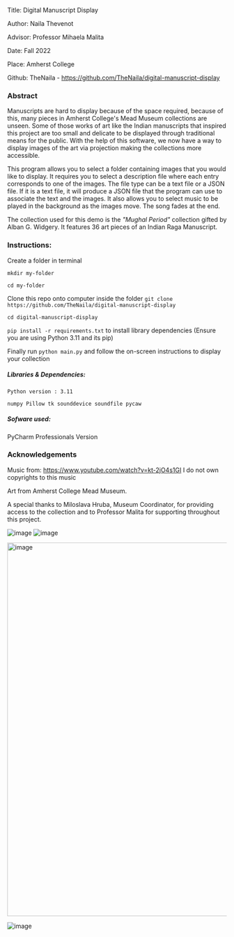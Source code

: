 Title: Digital Manuscript Display

Author: Naila Thevenot

Advisor: Professor Mihaela Malita

Date: Fall 2022

Place: Amherst College

Github: TheNaila - https://github.com/TheNaila/digital-manuscript-display

### Abstract

Manuscripts are hard to display because of the space required, because of this, many pieces in Amherst College's Mead Museum collections are unseen. Some of those works of art like the Indian manuscripts that inspired this project are too small and delicate to be displayed through traditional means for the public. With the help of this software, we now have a way to display images of the art via projection making the collections more accessible. 

This program allows you to select a folder containing images that you would like to display. It requires you to select a description file where each entry corresponds to one of the images. The file type can be a text file or a JSON file. If it is a text file, it will produce a JSON file that the program can use to associate the text and the images. It also allows you to select music to be played in the background as the images move. The song fades at the end. 

The collection used for this demo is the *"Mughal Period"* collection gifted by Alban G. Widgery. It features 36 art pieces of an Indian Raga Manuscript.

### Instructions:
Create a folder in terminal 

`mkdir my-folder`

`cd my-folder`

Clone this repo onto computer inside the folder 
`git clone https://github.com/TheNaila/digital-manuscript-display`

`cd digital-manuscript-display`

`pip install -r requirements.txt` to install library dependencies
(Ensure you are using Python 3.11 and its pip)

Finally run `python main.py` and follow the on-screen instructions to display your collection

##### Libraries & Dependencies:

`Python version : 3.11`

`numpy
Pillow
tk
sounddevice
soundfile
pycaw`

##### Sofware used:
PyCharm Professionals Version

### Acknowledgements 
Music from: https://www.youtube.com/watch?v=kt-2jO4s1GI
I do not own copyrights to this music

Art from Amherst College Mead Museum. 

A special thanks to Miloslava Hruba, Museum Coordinator, for providing access to the collection and to Professor Malita for supporting throughout this project. 

![image](https://user-images.githubusercontent.com/63077056/211236903-47d94906-fb9c-4d82-9b72-667e1720f150.png) ![image](https://user-images.githubusercontent.com/63077056/211236916-7d5ec380-e398-4d51-88d6-fb9e2383eeae.png)

<img width="856" alt="image" src="https://user-images.githubusercontent.com/63077056/211236686-dd3929cb-de4b-4276-9f08-1eb67e3ca723.png">

![image](https://user-images.githubusercontent.com/63077056/211236775-82c8d49b-27a3-494d-b7a2-2a0d6e5723cf.png)

